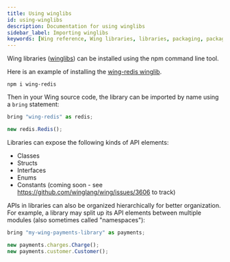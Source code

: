 ```yaml
---
title: Using winglibs
id: using-winglibs
description: Documentation for using winglibs
sidebar_label: Importing winglibs
keywords: [Wing reference, Wing libraries, libraries, packaging, packages]
---
```



Wing libraries ([winglibs](https://github.com/winglang/winglibs)) can be installed using the npm command line tool.

Here is an example of installing the [wing-redis winglib](https://github.com/winglang/winglibs/tree/main/redis).

```
npm i wing-redis
```

Then in your Wing source code, the library can be imported by name using a `bring` statement:

```js
bring "wing-redis" as redis;

new redis.Redis();
```

Libraries can expose the following kinds of API elements:

- Classes
- Structs
- Interfaces
- Enums
- Constants (coming soon - see https://github.com/winglang/wing/issues/3606 to track)

APIs in libraries can also be organized hierarchically for better organization.
For example, a library may split up its API elements between multiple modules (also sometimes called "namespaces"):

```js
bring "my-wing-payments-library" as payments;

new payments.charges.Charge();
new payments.customer.Customer();
```

